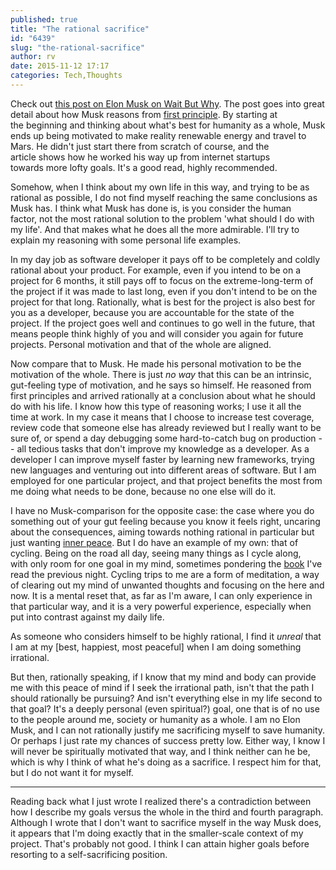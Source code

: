 ```yaml
---
published: true
title: "The rational sacrifice"
id: "6439"
slug: "the-rational-sacrifice"
author: rv
date: 2015-11-12 17:17
categories: Tech,Thoughts
---
```

Check out <a href="http://waitbutwhy.com/2015/11/the-cook-and-the-chef-musks-secret-sauce.html#2" target="_blank">this post on Elon Musk on Wait But Why</a>. The post goes into great detail about how Musk reasons from <a href="https://en.wikipedia.org/wiki/First_principle" target="_blank">first principle</a>. By starting at the beginning and thinking about what's best for humanity as a whole, Musk ends up being motivated to make reality renewable energy and travel to Mars. He didn't just start there from scratch of course, and the article shows how he worked his way up from internet startups towards more lofty goals. It's a good read, highly recommended.

Somehow, when I think about my own life in this way, and trying to be as rational as possible, I do not find myself reaching the same conclusions as Musk has. I think what Musk has done is, is you consider the human factor, not the most rational solution to the problem 'what should I do with my life'. And that makes what he does all the more admirable. I'll try to explain my reasoning with some personal life examples.

In my day job as software developer it pays off to be completely and coldly rational about your product. For example, even if you intend to be on a project for 6 months, it still pays off to focus on the extreme-long-term of the project if it was made to last long, even if you don't intend to be on the project for that long. Rationally, what is best for the project is also best for you as a developer, because you are accountable for the state of the project. If the project goes well and continues to go well in the future, that means people think highly of you and will consider you again for future projects. Personal motivation and that of the whole are aligned.

Now compare that to Musk. He made his personal motivation to be the motivation of the whole. There is just <em>no way</em> that this can be an intrinsic, gut-feeling type of motivation, and he says so himself. He reasoned from first principles and arrived rationally at a conclusion about what he should do with his life. I know how this type of reasoning works; I use it all the time at work. In my case it means that I choose to increase test coverage, review code that someone else has already reviewed but I really want to be sure of, or spend a day debugging some hard-to-catch bug on production -- all tedious tasks that don't improve my knowledge as a developer. As a developer I can improve myself faster by learning new frameworks, trying new languages and venturing out into different areas of software. But I am employed for one particular project, and that project benefits the most from me doing what needs to be done, because no one else will do it.

I have no Musk-comparison for the opposite case: the case where you do something out of your gut feeling because you know it feels right, uncaring about the consequences, aiming towards nothing rational in particular but just wanting <a href="https://en.wikipedia.org/wiki/Inner_peace" target="_blank">inner peace</a>. But I do have an example of my own: that of cycling. Being on the road all day, seeing many things as I cycle along, with only room for one goal in my mind, sometimes pondering the <a href="https://en.wikipedia.org/wiki/Zen_and_the_Art_of_Motorcycle_Maintenance" target="_blank">book</a> I've read the previous night. Cycling trips to me are a form of meditation, a way of clearing out my mind of unwanted thoughts and focusing on the here and now. It is a mental reset that, as far as I'm aware, I can only experience in that particular way, and it is a very powerful experience, especially when put into contrast against my daily life.

As someone who considers himself to be highly rational, I find it <em>unreal</em> that I am at my [best, happiest, most peaceful] when I am doing something irrational.

But then, rationally speaking, if I know that my mind and body can provide me with this peace of mind if I seek the irrational path, isn't that the path I should rationally be pursuing? And isn't everything else in my life second to that goal? It's a deeply personal (even spiritual?) goal, one that is of no use to the people around me, society or humanity as a whole. I am no Elon Musk, and I can not rationally justify me sacrificing myself to save humanity. Or perhaps I just rate my chances of success pretty low. Either way, I know I will never be spiritually motivated that way, and I think neither can he be, which is why I think of what he's doing as a sacrifice. I respect him for that, but I do not want it for myself.

----

Reading back what I just wrote I realized there's a contradiction between how I describe my goals versus the whole in the third and fourth paragraph. Although I wrote that I don't want to sacrifice myself in the way Musk does, it appears that I'm doing exactly that in the smaller-scale context of my project. That's probably not good. I think I can attain higher goals before resorting to a self-sacrificing position.